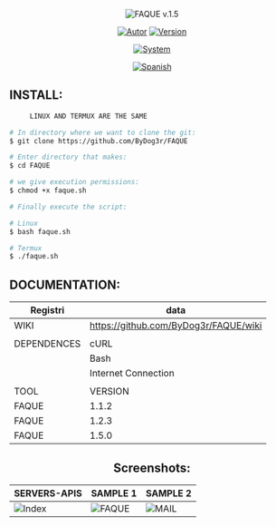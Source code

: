 <p align="center">
<img src="https://i.postimg.cc/6pPQ4MfP/Black-and-White-Natural-Makeup-Logo.png" title="FAQUE v.1.5">
</p>

<p align="center">
<a href="https://github.com/ByDog3r"><img title="Autor" src="https://img.shields.io/badge/Author-@ByDog3r-blue?style=for-the-badge&logo=github"></a>
<a href=""><img title="Version" src="https://img.shields.io/badge/Version-1.5.0-red?style=for-the-badge&logo="></a>
</p>

<p align="center">
<a href=""><img title="System" src="https://img.shields.io/badge/Supported%20OS-Linux%20&%20termux-orange?style=for-the-badge&logo=linux"></a>

</p>

<p align="center">
<a href=".tools/doc/spanish"><img title="Spanish" src="https://img.shields.io/badge/Translate%20to-Spanish-inactive?style=for-the-badge&logo=google-translate"></a>
</p>

## INSTALL: 

```bash
     LINUX AND TERMUX ARE THE SAME

# In directory where we want to clone the git:
$ git clone https://github.com/ByDog3r/FAQUE

# Enter directory that makes:
$ cd FAQUE

# we give execution permissions:
$ chmod +x faque.sh

# Finally execute the script:

# Linux
$ bash faque.sh

# Termux
$ ./faque.sh
```

## DOCUMENTATION:

|                Registri                   |                 data                   |
|-------------------------------------------| ---------------------------------------| 
|                    WIKI                   |  https://github.com/ByDog3r/FAQUE/wiki |
|                                           |                                        |
|                 DEPENDENCES               |                  cURL                  |
|                                           |                  Bash                  |
|                                           |            Internet Connection         |
|                                           |                                        |
|                  TOOL                     |                VERSION                 |
|         FAQUE                             |                 1.1.2                  |
|         FAQUE                             |                 1.2.3                  |
|         FAQUE                             |                 1.5.0                  |


<h2 align="center"> Screenshots: </h2>

|  SERVERS-APIS  |       SAMPLE 1         |	   SAMPLE 2      |
| -------------- | ---------------------- | ----------------  |  
|![Index](https://github.com/ByDog3r/FAQUE/blob/main/images/servers.png)|![FAQUE](https://github.com/ByDog3r/FAQUE/blob/main/images/message.png)|![MAIL](https://github.com/ByDog3r/FAQUE/blob/main/images/sample.png)|